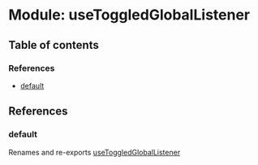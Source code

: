# Module: useToggledGlobalListener

## Table of contents

### References

- [default](useToggledGlobalListener.md#default)

## References

### default

Renames and re-exports [useToggledGlobalListener](useGlobalListener.md#usetoggledgloballistener)
